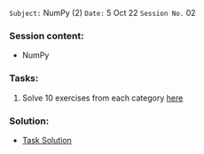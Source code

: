 `Subject:` NumPy (2)
 `Date:` 5 Oct 22 `Session No.` 02

### Session content:

- NumPy 

### Tasks:

1. Solve 10 exercises from each category [here](https://www.w3resource.com/python-exercises/numpy/index.php)

### Solution:

- [Task Solution](https://github.com/AhmedUZaki/INSTANT-AI/blob/main/Track%202_%20Mathematics%20%20for%20Data%20science/Session%2003/Task%20Solution.md)
